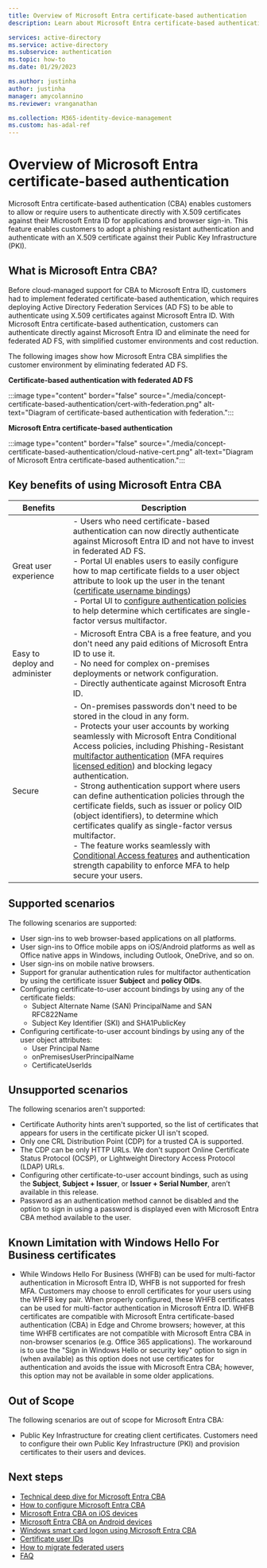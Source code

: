 ```yaml
---
title: Overview of Microsoft Entra certificate-based authentication 
description: Learn about Microsoft Entra certificate-based authentication without federation

services: active-directory
ms.service: active-directory
ms.subservice: authentication
ms.topic: how-to
ms.date: 01/29/2023

ms.author: justinha
author: justinha
manager: amycolannino
ms.reviewer: vranganathan

ms.collection: M365-identity-device-management
ms.custom: has-adal-ref
---
```


# Overview of Microsoft Entra certificate-based authentication

Microsoft Entra certificate-based authentication (CBA) enables customers to allow or require users to authenticate directly with X.509 certificates against their Microsoft Entra ID for applications and browser sign-in. 
This feature enables customers to adopt a phishing resistant authentication and authenticate with an X.509 certificate against their Public Key Infrastructure (PKI).

<a name='what-is-azure-ad-cba'></a>

## What is Microsoft Entra CBA?

Before cloud-managed support for CBA to Microsoft Entra ID, customers had to implement federated certificate-based authentication, which requires deploying Active Directory Federation Services (AD FS) to be able to authenticate using X.509 certificates against Microsoft Entra ID. With Microsoft Entra certificate-based authentication, customers can authenticate directly against Microsoft Entra ID and eliminate the need for federated AD FS, with simplified customer environments and cost reduction.

The following images show how Microsoft Entra CBA simplifies the customer environment by eliminating federated AD FS. 

**Certificate-based authentication with federated AD FS**

:::image type="content" border="false" source="./media/concept-certificate-based-authentication/cert-with-federation.png" alt-text="Diagram of certificate-based authentication with federation.":::

**Microsoft Entra certificate-based authentication**

:::image type="content" border="false" source="./media/concept-certificate-based-authentication/cloud-native-cert.png" alt-text="Diagram of Microsoft Entra certificate-based authentication.":::


<a name='key-benefits-of-using-azure-ad-cba'></a>

## Key benefits of using Microsoft Entra CBA

| Benefits | Description |
|---------|---------|
| Great user experience |- Users who need certificate-based authentication can now directly authenticate against Microsoft Entra ID and not have to invest in federated AD FS.<br>- Portal UI enables users to easily configure how to map certificate fields to a user object attribute to look up the user in the tenant ([certificate username bindings](concept-certificate-based-authentication-technical-deep-dive.md#understanding-the-username-binding-policy))<br>- Portal UI to [configure authentication policies](concept-certificate-based-authentication-technical-deep-dive.md#understanding-the-authentication-binding-policy) to help determine which certificates are single-factor versus multifactor. |
| Easy to deploy and administer |- Microsoft Entra CBA is a free feature, and you don't need any paid editions of Microsoft Entra ID to use it. <br>- No need for complex on-premises deployments or network configuration.<br>- Directly authenticate against Microsoft Entra ID. |
| Secure |- On-premises passwords don't need to be stored in the cloud in any form.<br>- Protects your user accounts by working seamlessly with Microsoft Entra Conditional Access policies, including Phishing-Resistant [multifactor authentication](concept-mfa-howitworks.md) (MFA requires [licensed edition](concept-mfa-licensing.md)) and blocking legacy authentication.<br>- Strong authentication support where users can define authentication policies through the certificate fields, such as issuer or policy OID (object identifiers), to determine which certificates qualify as single-factor versus multifactor.<br>- The feature works seamlessly with [Conditional Access features](~/identity/conditional-access/overview.md) and authentication strength capability to enforce MFA to help secure your users. |


## Supported scenarios

The following scenarios are supported:

- User sign-ins to web browser-based applications on all platforms.
- User sign-ins to Office mobile apps on iOS/Android platforms as well as Office native apps in Windows, including Outlook, OneDrive, and so on.
- User sign-ins on mobile native browsers.
- Support for granular authentication rules for multifactor authentication by using the certificate issuer **Subject** and **policy OIDs**.
- Configuring certificate-to-user account bindings by using any of the certificate fields:
  - Subject Alternate Name (SAN) PrincipalName and SAN RFC822Name
  - Subject Key Identifier (SKI) and SHA1PublicKey
- Configuring certificate-to-user account bindings by using any of the user object attributes:
  - User Principal Name
  - onPremisesUserPrincipalName
  - CertificateUserIds

## Unsupported scenarios

The following scenarios aren't supported:

- Certificate Authority hints aren't supported, so the list of certificates that appears for users in the certificate picker UI isn't scoped.
- Only one CRL Distribution Point (CDP) for a trusted CA is supported.
- The CDP can be only HTTP URLs. We don't support Online Certificate Status Protocol (OCSP), or Lightweight Directory Access Protocol (LDAP) URLs.
- Configuring other certificate-to-user account bindings, such as using the **Subject**, **Subject + Issuer**, or **Issuer + Serial Number**, aren’t available in this release.
- Password as an authentication method cannot be disabled and the option to sign in using a password is displayed even with Microsoft Entra CBA method available to the user.

## Known Limitation with Windows Hello For Business certificates

- While Windows Hello For Business (WHFB) can be used for multi-factor authentication in Microsoft Entra ID, WHFB is not supported for fresh MFA. Customers may choose to enroll certificates for your users using the WHFB key pair.  When properly configured, these WHFB certificates can be used for multi-factor authentication in Microsoft Entra ID. WHFB certificates are compatible with Microsoft Entra certificate-based authentication (CBA) in Edge and Chrome browsers; however, at this time WHFB certificates are not compatible with Microsoft Entra CBA in non-browser scenarios (e.g. Office 365 applications). The workaround is to use the "Sign in Windows Hello or security key" option to sign in (when available) as this option does not use certificates for authentication and avoids the issue with Microsoft Entra CBA; however, this option may not be available in some older applications.

## Out of Scope

The following scenarios are out of scope for Microsoft Entra CBA:

- Public Key Infrastructure for creating client certificates. Customers need to configure their own Public Key Infrastructure (PKI) and provision certificates to their users and devices. 

## Next steps

- [Technical deep dive for Microsoft Entra CBA](concept-certificate-based-authentication-technical-deep-dive.md)
- [How to configure Microsoft Entra CBA](how-to-certificate-based-authentication.md)
- [Microsoft Entra CBA on iOS devices](concept-certificate-based-authentication-mobile-ios.md)
- [Microsoft Entra CBA on Android devices](concept-certificate-based-authentication-mobile-android.md)
- [Windows smart card logon using Microsoft Entra CBA](concept-certificate-based-authentication-smartcard.md)
- [Certificate user IDs](concept-certificate-based-authentication-certificateuserids.md)
- [How to migrate federated users](concept-certificate-based-authentication-migration.md)
- [FAQ](certificate-based-authentication-faq.yml)
